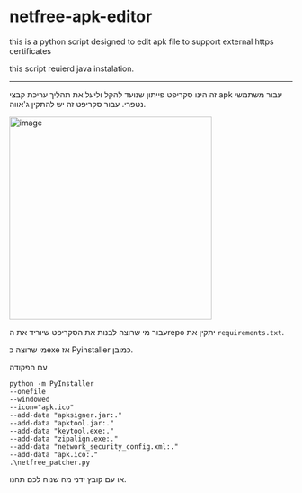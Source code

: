 # netfree-apk-editor
this is a python script designed to edit apk file to support external https certificates

this script reuierd java instalation.

--- 

זה הינו סקריפט פייתון שנועד להקל וליעל את תהליך עריכת קבצי apk עבור משתמשי נטפרי.
עבור סקריפט זה יש להתקין ג'אווה. 



<img width="360" height="360" alt="image" src="https://github.com/user-attachments/assets/31353710-2fd2-4021-9866-e90242e7a548" />


עבור מי שרוצה לבנות את הסקריפט שיוריד את הrepo יתקין את `requirements.txt`.

מי שרוצה כexe אז Pyinstaller כמובן.

עם הפקודה
```
python -m PyInstaller
--onefile
--windowed
--icon="apk.ico"
--add-data "apksigner.jar:."
--add-data "apktool.jar:."
--add-data "keytool.exe:."
--add-data "zipalign.exe:."
--add-data "network_security_config.xml:."
--add-data "apk.ico:."
.\netfree_patcher.py
```

או עם קובץ ידני מה שנוח לכם תהנו.
